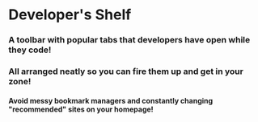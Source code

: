 # Developer's Shelf
### A toolbar with popular tabs that developers have open while they code!
### All arranged neatly so you can fire them up and get in your zone!

#### Avoid messy bookmark managers and constantly changing "recommended" sites on your homepage!
